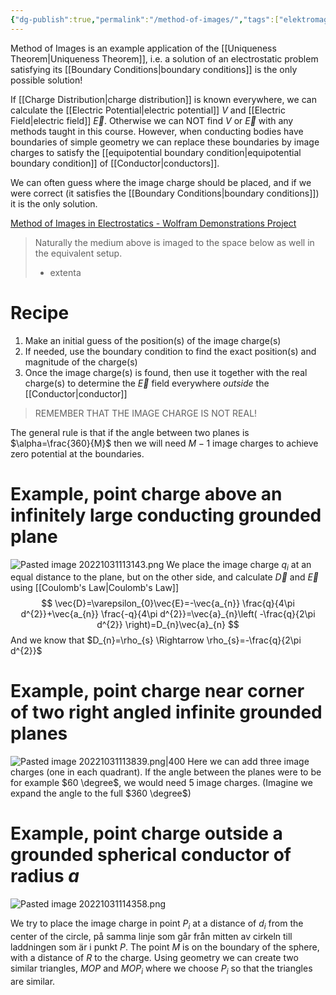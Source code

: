 ```yaml
---
{"dg-publish":true,"permalink":"/method-of-images/","tags":["elektromagnetiskfältteori"]}
---
```



Method of Images is an example application of the [[Uniqueness Theorem\|Uniqueness Theorem]], i.e. a solution of an electrostatic problem satisfying its [[Boundary Conditions\|boundary conditions]] is the only possible solution!

If [[Charge Distribution\|charge distribution]] is known everywhere, we can calculate the [[Electric Potential\|electric potential]] $V$ and [[Electric Field\|electric field]] $\vec{E}$. Otherwise we can NOT find $V$ or $\vec{E}$ with any methods taught in this course. However, when conducting bodies have boundaries of simple geometry we can replace these boundaries by image charges to satisfy the [[equipotential boundary condition\|equipotential boundary condition]] of [[Conductor\|conductors]].

We can often guess where the image charge should be placed, and if we were correct (it satisfies the [[Boundary Conditions\|boundary conditions]]) it is the only solution.

[Method of Images in Electrostatics - Wolfram Demonstrations Project](https://demonstrations.wolfram.com/MethodOfImagesInElectrostatics/)

> Naturally the medium above is imaged to the space below as well in the equivalent setup.
> - extenta

# Recipe

1. Make an initial guess of the position(s) of the image charge(s)
2. If needed, use the boundary condition to find the exact position(s) and magnitude of the charge(s)
3. Once the image charge(s) is found, then use it together with the real charge(s) to determine the $\vec{E}$ field everywhere *outside* the [[Conductor\|conductor]]

> REMEMBER THAT THE IMAGE CHARGE IS NOT REAL!

The general rule is that if the angle between two planes is $\alpha=\frac{360}{M}$ then we will need $M-1$ image charges to achieve zero potential at the boundaries.

# Example, point charge above an infinitely large conducting grounded plane

![Pasted image 20221031113143.png](/img/user/images/Pasted%20image%2020221031113143.png)
We place the image charge $q_{i}$ at an equal distance to the plane, but on the other side, and calculate $\vec{D}$ and $\vec{E}$ using [[Coulomb's Law\|Coulomb's Law]]
$$
\vec{D}=\varepsilon_{0}\vec{E}=-\vec{a_{n}} \frac{q}{4\pi d^{2}}+\vec{a_{n}} \frac{-q}{4\pi d^{2}}=\vec{a}_{n}\left( -\frac{q}{2\pi d^{2}}
 \right)=D_{n}\vec{a}_{n}
$$
And we know that $D_{n}=\rho_{s} \Rightarrow \rho_{s}=-\frac{q}{2\pi d^{2}}$

# Example, point charge near corner of two right angled infinite grounded planes
![Pasted image 20221031113839.png|400](/img/user/images/Pasted%20image%2020221031113839.png)
Here we can add three image charges (one in each quadrant). If the angle between the planes were to be  for example $60 \degree$, we would need 5 image charges. (Imagine we expand the angle to the full $360 \degree$)

# Example, point charge outside a grounded spherical conductor of radius $a$
![Pasted image 20221031114358.png](/img/user/images/Pasted%20image%2020221031114358.png)

We try to place the image charge in point $P_{i}$ at a distance of $d_{i}$ from the center of the circle, på samma linje som går från mitten av cirkeln till laddningen som är i punkt $P$. The point $M$ is on the boundary of the sphere, with a distance of $R$ to the charge. Using geometry we can create two similar triangles, $MOP$ and $MOP_{i}$ where we choose $P_{i}$ so that the triangles are similar. 